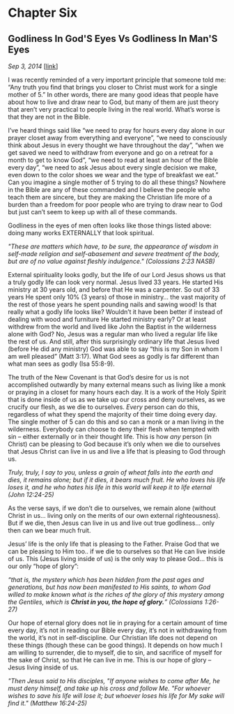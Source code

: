 # Chapter Six
## Godliness In God'S Eyes Vs Godliness In Man'S Eyes
*Sep 3, 2014*
[[link](https://nccf.church/Blog.aspx?BlogID=22)] 

I was recently reminded of a very important principle that someone told me: “Any truth you find that brings you closer to Christ must work for a single mother of 5.” In other words, there are many good ideas that people have about how to live and draw near to God, but many of them are just theory that aren’t very practical to people living in the real world. What’s worse is that they are not in the Bible.

I’ve heard things said like “we need to pray for hours every day alone in our prayer closet away from everything and everyone”, “we need to consciously think about Jesus in every thought we have throughout the day”, “when we get saved we need to withdraw from everyone and go on a retreat for a month to get to know God”, “we need to read at least an hour of the Bible every day”, “we need to ask Jesus about every single decision we make, even down to the color shoes we wear and the type of breakfast we eat.” Can you imagine a single mother of 5 trying to do all these things? Nowhere in the Bible are any of these commanded and I believe the people who teach them are sincere, but they are making the Christian life more of a burden than a freedom for poor people who are trying to draw near to God but just can’t seem to keep up with all of these commands.

Godliness in the eyes of men often looks like those things listed above: doing many works EXTERNALLY that look spiritual.

*"These are matters which have, to be sure, the appearance of wisdom in self-made religion and self-abasement and severe treatment of the body, but are of no value against fleshly indulgence." (‭Colossians‬ ‭2‬:‭23‬ NASB)*

External spirituality looks godly, but the life of our Lord Jesus shows us that a truly godly life can look very normal. Jesus lived 33 years. He started His ministry at 30 years old, and before that He was a carpenter. So out of 33 years He spent only 10% (3 years) of those in ministry… the vast majority of the rest of those years he spent pounding nails and sawing wood! Is that really what a godly life looks like? Wouldn’t it have been better if instead of dealing with wood and furniture He started ministry early? Or at least withdrew from the world and lived like John the Baptist in the wilderness alone with God? No, Jesus was a regular man who lived a regular life like the rest of us. And still, after this surprisingly ordinary life that Jesus lived (before He did any ministry) God was able to say “this is my Son in whom I am well pleased” (Matt 3:17). What God sees as godly is far different than what man sees as godly (Isa 55:8-9).

The truth of the New Covenant is that God’s desire for us is not accomplished outwardly by many external means such as living like a monk or praying in a closet for many hours each day. It is a work of the Holy Spirit that is done inside of us as we take up our cross and deny ourselves, as we crucify our flesh, as we die to ourselves. *Every* person can do this, regardless of what they spend the majority of their time doing every day. The single mother of 5 can do this and so can a monk or a man living in the wilderness. Everybody can choose to deny their flesh when tempted with sin – either externally or in their thought life. This is how *any* person (in Christ) can be pleasing to God because it’s only when we die to ourselves that Jesus Christ can live in us and live a life that is pleasing to God through us.

*Truly, truly, I say to you, unless a grain of wheat falls into the earth and dies, it remains alone; but if it dies, it bears much fruit. He who loves his life loses it, and he who hates his life in this world will keep it to life eternal (John 12:24-25)*

As the verse says, if we don’t die to ourselves, we remain alone (without Christ in us... living only on the merits of our own external righteousness). But if we die, then Jesus can live in us and live out true godliness… only then can we bear much fruit.

Jesus’ life is the only life that is pleasing to the Father. Praise God that we can be pleasing to Him too.. if we die to ourselves so that He can live inside of us. This (Jesus living inside of us) is the only way to please God… this is our only “hope of glory”:

*“that is, the mystery which has been hidden from the past ages and generations, but has now been manifested to His saints, to whom God willed to make known what is the riches of the glory of this mystery among the Gentiles, which is **Christ in you, the hope of glory.**” (Colossians 1:26-27)*

Our hope of eternal glory does not lie in praying for a certain amount of time every day, it’s not in reading our Bible every day, it’s not in withdrawing from the world, it’s not in self-discipline. Our Christian life does not depend on these things (though these can be good things). It depends on how much I am willing to surrender, die to myself, die to sin, and sacrifice of myself for the sake of Christ, so that He can live in me. This is our hope of glory – Jesus living inside of us.

*"Then Jesus said to His disciples, "If anyone wishes to come after Me, he must deny himself, and take up his cross and follow Me. "For whoever wishes to save his life will lose it; but whoever loses his life for My sake will find it." (Matthew 16:24-25)*
